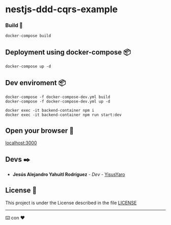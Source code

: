 # nestjs-ddd-cqrs-example

### Build 🔧

```
docker-compose build
```

## Deployment using docker-compose 📦

```
docker-compose up -d
```

## Dev enviroment 📦

```
docker-compose -f docker-compose-dev.yml build
docker-compose -f docker-compose-dev.yml up -d

docker exec -it backend-container npm i
docker exec -it backend-container npm run start:dev

```

## Open your browser 🚀

[localhost:3000](http://localhost:3000)

## Devs ✒️

* **Jesús Alejandro Yahuitl Rodríguez** - *Dev* - [YisusYaro](https://github.com/YisusYaro/)


## License 📄

This project is under the License described in the file [LICENSE](LICENSE)

---
⌨️ con ❤️
